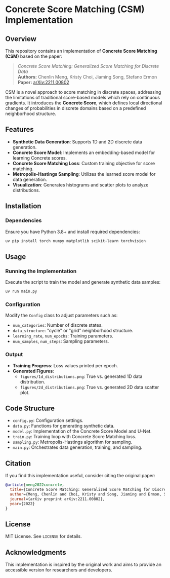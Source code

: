 # Concrete Score Matching (CSM) Implementation

## Overview
This repository contains an implementation of **Concrete Score Matching (CSM)** based on the paper:

> *Concrete Score Matching: Generalized Score Matching for Discrete Data*  
> **Authors:** Chenlin Meng, Kristy Choi, Jiaming Song, Stefano Ermon  
> **Paper:** [arXiv:2211.00802](https://arxiv.org/abs/2211.00802)  

CSM is a novel approach to score matching in discrete spaces, addressing the limitations of traditional score-based models which rely on continuous gradients. It introduces the **Concrete Score**, which defines local directional changes of probabilities in discrete domains based on a predefined neighborhood structure.

## Features
- **Synthetic Data Generation**: Supports 1D and 2D discrete data generation.
- **Concrete Score Model**: Implements an embedding-based model for learning Concrete scores.
- **Concrete Score Matching Loss**: Custom training objective for score matching.
- **Metropolis-Hastings Sampling**: Utilizes the learned score model for data generation.
- **Visualization**: Generates histograms and scatter plots to analyze distributions.

## Installation
### Dependencies
Ensure you have Python 3.8+ and install required dependencies:
```bash
uv pip install torch numpy matplotlib scikit-learn torchvision
```

## Usage
### Running the Implementation
Execute the script to train the model and generate synthetic data samples:
```bash
uv run main.py
```

### Configuration
Modify the `Config` class to adjust parameters such as:
- `num_categories`: Number of discrete states.
- `data_structure`: "cycle" or "grid" neighborhood structure.
- `learning_rate`, `num_epochs`: Training parameters.
- `num_samples`, `num_steps`: Sampling parameters.

### Output
- **Training Progress**: Loss values printed per epoch.
- **Generated Figures**:
  - `figures/1d_distributions.png`: True vs. generated 1D data distribution.
  - `figures/2d_distributions.png`: True vs. generated 2D data scatter plot.

## Code Structure
- `config.py`: Configuration settings.
- `data.py`: Functions for generating synthetic data.
- `model.py`: Implementation of the Concrete Score Model and U-Net.
- `train.py`: Training loop with Concrete Score Matching loss.
- `sampling.py`: Metropolis-Hastings algorithm for sampling.
- `main.py`: Orchestrates data generation, training, and sampling.

## Citation
If you find this implementation useful, consider citing the original paper:
```bibtex
@article{meng2022concrete,
  title={Concrete Score Matching: Generalized Score Matching for Discrete Data},
  author={Meng, Chenlin and Choi, Kristy and Song, Jiaming and Ermon, Stefano},
  journal={arXiv preprint arXiv:2211.00802},
  year={2022}
}
```

## License
MIT License. See `LICENSE` for details.

## Acknowledgments
This implementation is inspired by the original work and aims to provide an accessible version for researchers and developers.

